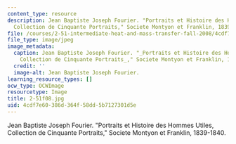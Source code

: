 ```yaml
---
content_type: resource
description: Jean Baptiste Joseph Fourier. "Portraits et Histoire des Hommes Utiles,
  Collection de Cinquante Portraits," Societe Montyon et Franklin, 1839-1840.
file: /courses/2-51-intermediate-heat-and-mass-transfer-fall-2008/4cdf7e60386d364f58dd5b7127301d5e_2-51f08.jpg
file_type: image/jpeg
image_metadata:
  caption: Jean Baptiste Joseph Fourier. "_Portraits et Histoire des Hommes Utiles,
    Collection de Cinquante Portraits_," Societe Montyon et Franklin, 1839-1840.
  credit: ''
  image-alt: Jean Baptiste Joseph Fourier.
learning_resource_types: []
ocw_type: OCWImage
resourcetype: Image
title: 2-51f08.jpg
uid: 4cdf7e60-386d-364f-58dd-5b7127301d5e
---
```

Jean Baptiste Joseph Fourier. "Portraits et Histoire des Hommes Utiles, Collection de Cinquante Portraits," Societe Montyon et Franklin, 1839-1840.

